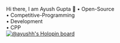 Hi there, I am Ayush Gupta 👋
• Open-Source <br>
• Competitive-Programming <br> 
• Development <br> 
• CPP <br> 
[![@ayushh's Holopin board](https://holopin.me/ayushh)](https://holopin.io/@ayushh)

<!--
**Ayushhgupta39/Ayushhgupta39** is a ✨ _special_ ✨ repository because its `README.md` (this file) appears on your GitHub profile.

Here are some ideas to get you started:

- 🔭 I’m currently working on ...
- 🌱 I’m currently learning ...
- 👯 I’m looking to collaborate on ...
- 🤔 I’m looking for help with ...
- 💬 Ask me about ...
- 📫 How to reach me: ...
- 😄 Pronouns: ...
- ⚡ Fun fact: ...
-->
